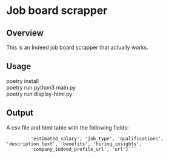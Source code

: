# Job board scrapper

## Overview

This is an Indeed job board scrapper that actually works.

## Usage

poetry install  
poetry run python3 main.py  
poetry run display-html.py

## Output

A csv file and html table with the following fields:

``` ['company_rating', 'company_name', 'multiple_candidates', 'date_posted', 'title', 'company_location', 'salary',
         'estimated_salary', 'job_type', 'qualifications', 'description_text', 'benefits', 'hiring_insights',
         'company_indeed_profile_url', 'url']```